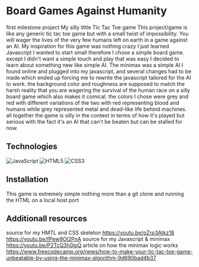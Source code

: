 # Board Games Against Humanity 
first milestone project
My silly little Tic Tac Toe game
This project/game is like any generic tic tac toe game but with a small twist of impossibility. You will wager the lives of the very few humans left on earth in a game against an AI.
My inspiration for this game was nothing crazy I just learned Javascript I wanted to start small therefore I chose a simple board game. except I didn't want a simple touch and play that was easy I decided to learn about something new like simple AI. The minimax was a simple AI I found online and plugged into my javascript, and several changes had to be made which ended up forcing me to rewrite the javascript tailored for the AI to work. the background color and roughness are supposed to match the harsh reality that you are wagering the survival of the human race on a silly board game which also makes it comical. the colors I chose were grey and red with different variations of the two with red representing blood and humans while grey represented metal and dead-like life behind machines. all together the game is silly in the context in terms of how it's played but serious with the fact it's an AI that can't be beaten but can be stalled for now.

## Technologies

![JavaScript](https://img.shields.io/badge/javascript-%23323330.svg?style=for-the-badge&logo=javascript&logoColor=%23F7DF1E)
![HTML5](https://img.shields.io/badge/html5-%23E34F26.svg?style=for-the-badge&logo=html5&logoColor=white)
![CSS3](https://img.shields.io/badge/css3-%231572B6.svg?style=for-the-badge&logo=css3&logoColor=white)

## Installation 

This game is extremely simple nothing more than a git clone and running the HTML on a local host port

## Additionall resources

source for my HMTL and CSS skeleton
https://youtu.be/oZrp3Atkz18
https://youtu.be/fPew9OI2PnA
source for my Javascript & minimax
https://youtu.be/P2TcQ3h0ipQ
article on how the minimax logic works
https://www.freecodecamp.org/news/how-to-make-your-tic-tac-toe-game-unbeatable-by-using-the-minimax-algorithm-9d690bad4b37
